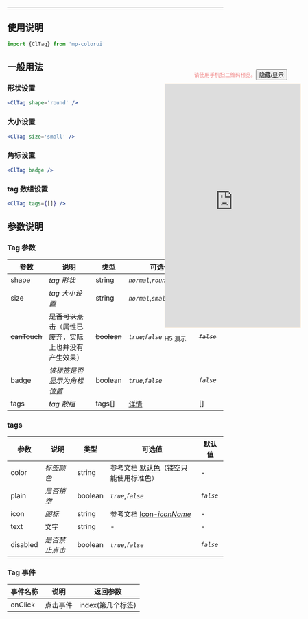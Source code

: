 ****

## 使用说明

```jsx
import {ClTag} from 'mp-colorui'
```

## 一般用法

### 形状设置

```jsx
<ClTag shape='round' />
```

### 大小设置

```jsx
<ClTag size='small' />
```

### 角标设置

```jsx
<ClTag badge />
```

### tag 数组设置

```jsx
<ClTag tags={[]} />
```

## 参数说明

### Tag 参数

| 参数         | 说明                                                   | 类型        | 可选值                          | 默认值        |
| ------------ | ------------------------------------------------------ | ----------- | ------------------------------- | ------------- |
| shape        | *tag 形状*                                             | string      | *`normal`*,*`round`*,*`radius`* | *`normal`*    |
| size         | *tag 大小设置*                                         | string      | *`normal`*,*`small`*            | *`normal`*    |
| ~~canTouch~~ | ~~是否可以点击~~（属性已废弃，实际上也并没有产生效果） | ~~boolean~~ | ~~*`true`*,*`false`*~~          | ~~*`false`*~~ |
| badge        | *该标签是否显示为角标位置*                             | boolean     | *`true`*,*`false`*              | *`false`*     |
| tags         | *tag 数组*                                             | tags[]      | [详情](/view/tag?id=tags)       | []            |

### tags

| 参数     | 说明           | 类型    | 可选值                                               | 默认值    |
| -------- | -------------- | ------- | ---------------------------------------------------- | --------- |
| color    | *标签颜色*     | string  | 参考文档 [默认色](/home/color)（镂空只能使用标准色） | -         |
| plain    | *是否镂空*     | boolean | *`true`*,*`false`*                                   | *`false`* |
| icon     | *图标*         | string  | 参考文档 [Icon-*iconName*](/base/icon?id=iconname)   | -         |
| text     | 文字           | string  | -                                                    | -         |
| disabled | *是否禁止点击* | boolean | *`true`*,*`false`*                                   | *`false`* |



### Tag 事件

| 事件名称 | 说明     | 返回参数          |
| -------- | -------- | ----------------- |
| onClick  | 点击事件 | index(第几个标签) |


<div style="position: fixed; right:10px; top: 5%">
<div style="width: 355px; display: flex; flex-wrap: wrap; justify-content: center; align-items: center; font-size: 12px; color: lightcoral"><p>请使用手机扫二维码预览。</p>
	<button id='showDemo'> 隐藏/显示 </button></div>
<iframe id='iframe' style="border: 1px solid antiquewhite" src="https://yinliangdream.github.io/mp-colorui-h5-demo/#/pages/components/tag/index" height="568" width="316"></iframe>
<div>
		<p>H5 演示</p>
		<div id='qrcode'></div>
	</div>
</div>

<script>
	new Vue({
		el: '#main',
		mounted() {
			setTimeout(() => {
				const id = document.getElementById("qrcode");
				new QRCode(id, {
					text: "https://yinliangdream.github.io/mp-colorui-h5-demo/#/pages/components/tag/index",
					width: 128,
					height: 128,
					colorDark : "#000000",
					colorLight : "#ffffff",
					correctLevel : QRCode.CorrectLevel.H
				});
				document.querySelector('#showDemo').onclick = function() {
					document.querySelector('#iframe').style.visibility = document.querySelector('#iframe').style.visibility === 'hidden' ? '' : 'hidden';
				}
			});
		}
	})
</script>
